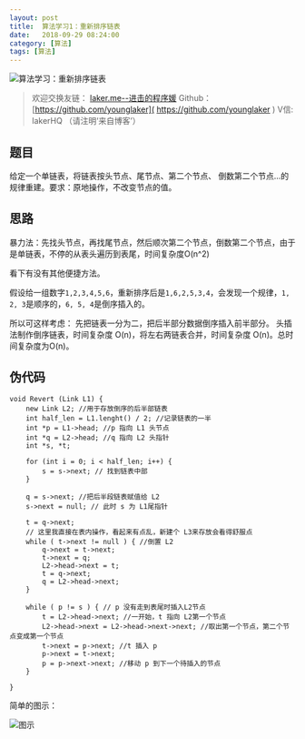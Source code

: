 ```yaml
---
layout: post
title:  算法学习1：重新排序链表
date:   2018-09-29 08:24:00
category: [算法]
tags: [算法]
---
```


![算法学习：重新排序链表][1]

<!--more-->

> 欢迎交换友链： [laker.me--进击的程序媛]( http://laker.me/blog )
> Github：[https://github.com/younglaker]( https://github.com/younglaker )
> V信: lakerHQ （请注明‘来自博客’）

## 题目
给定一个单链表，将链表按头节点、尾节点、第二个节点、 倒数第二个节点...的规律重建。要求：原地操作，不改变节点的值。


## 思路
暴力法：先找头节点，再找尾节点，然后顺次第二个节点，倒数第二个节点，由于是单链表，不停的从表头遍历到表尾，时间复杂度O(n^2)

看下有没有其他便捷方法。

假设给一组数字`1,2,3,4,5,6`，重新排序后是`1,6,2,5,3,4`，会发现一个规律，`1, 2, 3`是顺序的，`6, 5, 4`是倒序插入的。

所以可这样考虑：
先把链表一分为二，把后半部分数据倒序插入前半部分。
头插法制作倒序链表，时间复杂度 O(n)，将左右两链表合并，时间复杂度 O(n)。总时间复杂度为O(n)。

## 伪代码
```
void Revert (Link L1) {
	new Link L2; //用于存放倒序的后半部链表
	int half_len = L1.lenght() / 2; //记录链表的一半
	int *p = L1->head; //p 指向 L1 头节点
	int *q = L2->head; //q 指向 L2 头指针
	int *s, *t;

	for (int i = 0; i < half_len; i++) {
		s = s->next; // 找到链表中部
	}

	q = s->next; //把后半段链表赋值给 L2
	s->next = null; // 此时 s 为 L1尾指针

	t = q->next;
	// 这里我直接在表内操作，看起来有点乱，新建个 L3来存放会看得舒服点
	while ( t->next != null ) { //倒置 L2
		q->next = t->next;
		t->next = q;
		L2->head->next = t;
		t = q->next;
		q = L2->head->next;
	}

	while ( p != s ) { // p 没有走到表尾时插入L2节点
		t = L2->head->next; //一开始，t 指向 L2第一个节点
		L2->head->next = L2->head->next->next; //取出第一个节点，第二个节点变成第一个节点
		t->next = p->next; //t 插入 p
		p->next = t->next;
		p = p->next->next; //移动 p 到下一个待插入的节点
	}

}
```

简单的图示：

![图示][2]


  [1]: http://wx2.sinaimg.cn/large/6d184cefly1fvwi0uvwsmj20p0046gm8.jpg
  [2]: http://wx4.sinaimg.cn/mw690/6d184cefly1fvwju0nqrvj20u0141ta3.jpg